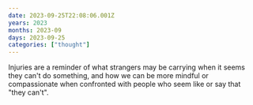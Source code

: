 ```yaml
---
date: 2023-09-25T22:08:06.001Z
years: 2023
months: 2023-09
days: 2023-09-25
categories: ["thought"]
---
```

Injuries are a reminder of what strangers may be carrying when it seems they can't do something, and how we can be more mindful or compassionate when confronted with people who seem like or say that "they can't".
